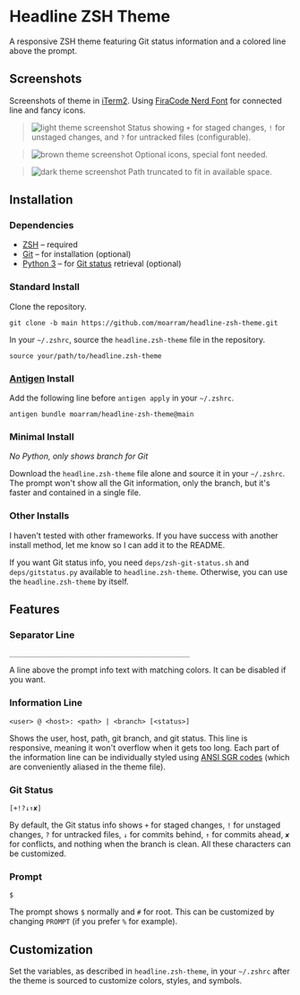 # Headline ZSH Theme
A responsive ZSH theme featuring Git status information and a colored line above the prompt.


## Screenshots
Screenshots of theme in [iTerm2](https://iterm2.com/index.html). Using [FiraCode Nerd Font](https://github.com/ryanoasis/nerd-fonts/tree/master/patched-fonts/FiraCode) for connected line and fancy icons.

> ![light theme screenshot](https://raw.githubusercontent.com/moarram/headline-zsh-theme/main/.github/images/zsh_theme_light.png)
> Status showing `+` for staged changes, `!` for unstaged changes, and `?` for untracked files (configurable).

> ![brown theme screenshot](https://raw.githubusercontent.com/moarram/headline-zsh-theme/main/.github/images/zsh_theme_brown.png)
> Optional icons, special font needed.

> ![dark theme screenshot](https://raw.githubusercontent.com/moarram/headline-zsh-theme/main/.github/images/zsh_theme_dark.png)
> Path truncated to fit in available space.


## Installation
### Dependencies
* [ZSH](https://zsh.sourceforge.io/) – required
* [Git](https://git-scm.com/) – for installation (optional)
* [Python 3](https://www.python.org/) – for [Git status](https://github.com/olivierverdier/zsh-git-prompt) retrieval (optional)

### Standard Install
Clone the repository.
```
git clone -b main https://github.com/moarram/headline-zsh-theme.git
```

In your `~/.zshrc`, source the `headline.zsh-theme` file in the repository.
```
source your/path/to/headline.zsh-theme
```

### [Antigen](https://github.com/zsh-users/antigen) Install
Add the following line before `antigen apply` in your `~/.zshrc`.
```
antigen bundle moarram/headline-zsh-theme@main
```

### Minimal Install
*No Python, only shows branch for Git*

Download the `headline.zsh-theme` file alone and source it in your `~/.zshrc`. The prompt won't show all the Git information, only the branch, but it's faster and contained in a single file.

### Other Installs
I haven't tested with other frameworks. If you have success with another install method, let me know so I can add it to the README.

If you want Git status info, you need `deps/zsh-git-status.sh` and `deps/gitstatus.py` available to `headline.zsh-theme`. Otherwise, you can use the `headline.zsh-theme` by itself.


## Features
### Separator Line
```_____________________________________________```

A line above the prompt info text with matching colors. It can be disabled if you want.

### Information Line
```<user> @ <host>: <path> | <branch> [<status>]```

Shows the user, host, path, git branch, and git status. This line is responsive, meaning it won't overflow when it gets too long. Each part of the information line can be individually styled using [ANSI SGR codes](https://en.wikipedia.org/wiki/ANSI_escape_code#SGR_(Select_Graphic_Rendition)_parameters) (which are conveniently aliased in the theme file).

### Git Status
```[+!?↓↑✘]```

By default, the Git status info shows `+` for staged changes, `!` for unstaged changes, `?` for untracked files, `↓` for commits behind, `↑` for commits ahead, `✘` for conflicts, and nothing when the branch is clean. All these characters can be customized.

### Prompt
```$```

The prompt shows `$` normally and `#` for root. This can be customized by changing `PROMPT` (if you prefer `%` for example). 


## Customization
Set the variables, as described in `headline.zsh-theme`, in your `~/.zshrc` after the theme is sourced to customize colors, styles, and symbols.
